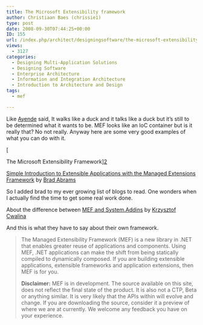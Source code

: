 ```yaml
---
title: The Microsoft Extensibility framework
author: Christiaan Baes (chrissie1)
type: post
date: 2008-09-30T07:44:25+00:00
ID: 155
url: /index.php/architect/designingsoftware/the-microsoft-extensibility-framework/
views:
  - 3127
categories:
  - Designing Multi-Application Solutions
  - Designing Software
  - Enterprise Architecture
  - Information and Integration Architecture
  - Introduction to Architecture and Design
tags:
  - mef

---
```

Like [Ayende][1] said, It walks like a duck and it talks like a duck but it&#8217;s still to be determined what it wants to be. MEF looks like an IoC container but is it really that? No not really. Anyway here are some very good examples of what you can do with it.

[
  
The Microsoft Extensibility Framework][2]

[Simple Introduction to Extensible Applications with the Managed Extensions Framework][3] by [Brad Abrams][4]

So I added brad to my ever growing list of blogs to read. One wonders when I actually find the time to get some real work done. 

About the difference between [MEF and System.Addins][5] by [Krzysztof Cwalina][6]

And this is what they have to say about their own framework.

> The Managed Extensibility Framework (MEF) is a new library in .NET that enables greater reuse of applications and components. Using MEF, .NET applications can make the shift from being statically compiled to dynamically composed. If you are building extensible applications, extensible frameworks and application extensions, then MEF is for you.
> 
> **Disclaimer:** MEF is in development. The source available on this site, does not reflect the final state of the product. It is also not a CTP, Beta or anything similar. It is very likely that the APIs within will evolve and change. If you are downloading the source, consider it a preview of where we are at currently. We welcome any feedback you have on your experience.

 [1]: http://ayende.com/Blog/archive/2008/09/25/the-managed-extensibility-framework.aspx
 [2]: http://www.codeplex.com/MEF
 [3]: http://blogs.msdn.com/brada/archive/2008/09/29/simple-introduction-to-composite-applications-with-the-managed-extensions-framework.aspx
 [4]: http://blogs.msdn.com/brada/default.aspx
 [5]: http://blogs.msdn.com/kcwalina/archive/2008/06/13/MAFMEF.aspx
 [6]: http://blogs.msdn.com/kcwalina/default.aspx